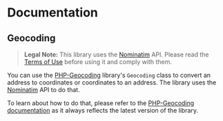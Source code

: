 # Documentation
## Geocoding
> <b>Legal Note:</b> This library uses the [Nominatim](https://nominatim.org/) API. Please read the [Terms of Use](https://operations.osmfoundation.org/policies/nominatim/) before using it and comply with them.

You can use the [PHP-Geocoding](https://github.com/JensOstertag/php-geocoding) library's `Geocoding` class to convert an address to coordinates or coordinates to an address. The library uses the [Nominatim](https://nominatim.org/) API to do that.

To learn about how to do that, please refer to the [PHP-Geocoding documentation](https://github.com/JensOstertag/php-geocoding) as it always reflects the latest version of the library.
